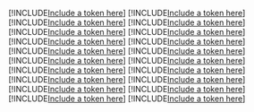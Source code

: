 [!INCLUDE[Include a token here](refs1540817767009/r1.md)]
[!INCLUDE[Include a token here](refs1540817767009/r2.md)]
[!INCLUDE[Include a token here](refs1540817767009/r3.md)]
[!INCLUDE[Include a token here](refs1540817767009/r4.md)]
[!INCLUDE[Include a token here](refs1540817767009/r5.md)]
[!INCLUDE[Include a token here](refs1540817767009/r6.md)]
[!INCLUDE[Include a token here](refs1540817767009/r7.md)]
[!INCLUDE[Include a token here](refs1540817767009/r8.md)]
[!INCLUDE[Include a token here](refs1540817767009/r9.md)]
[!INCLUDE[Include a token here](refs1540817767009/r10.md)]
[!INCLUDE[Include a token here](refs1540817767009/r11.md)]
[!INCLUDE[Include a token here](refs1540817767009/r12.md)]
[!INCLUDE[Include a token here](refs1540817767009/r13.md)]
[!INCLUDE[Include a token here](refs1540817767009/r14.md)]
[!INCLUDE[Include a token here](refs1540817767009/r15.md)]
[!INCLUDE[Include a token here](refs1540817767009/r16.md)]
[!INCLUDE[Include a token here](refs1540817767009/r17.md)]
[!INCLUDE[Include a token here](refs1540817767009/r18.md)]
[!INCLUDE[Include a token here](refs1540817767009/r19.md)]
[!INCLUDE[Include a token here](refs1540817767009/r20.md)]